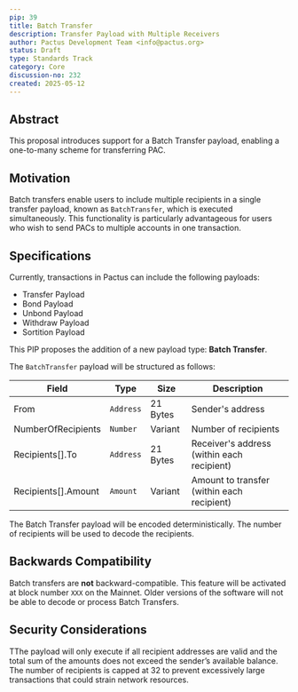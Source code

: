 ```yaml
---
pip: 39
title: Batch Transfer
description: Transfer Payload with Multiple Receivers
author: Pactus Development Team <info@pactus.org>
status: Draft
type: Standards Track
category: Core
discussion-no: 232
created: 2025-05-12
---
```


## Abstract

This proposal introduces support for a Batch Transfer payload, enabling a one-to-many scheme for transferring PAC.

## Motivation

Batch transfers enable users to include multiple recipients in a single transfer payload, known as `BatchTransfer`,
which is executed simultaneously.
This functionality is particularly advantageous for users who wish to send PACs to multiple accounts in one transaction.

## Specifications

Currently, transactions in Pactus can include the following payloads:

- Transfer Payload
- Bond Payload
- Unbond Payload
- Withdraw Payload
- Sortition Payload

This PIP proposes the addition of a new payload type: **Batch Transfer**.

The `BatchTransfer` payload will be structured as follows:

| Field               | Type      | Size     | Description                                |
| ------------------- | --------- | -------- | ------------------------------------------ |
| From                | `Address` | 21 Bytes | Sender's address                           |
| NumberOfRecipients  | `Number`  | Variant  | Number of recipients                       |
| Recipients[].To     | `Address` | 21 Bytes | Receiver's address (within each recipient) |
| Recipients[].Amount | `Amount`  | Variant  | Amount to transfer (within each recipient) |

The Batch Transfer payload will be encoded deterministically.
The number of recipients will be used to decode the recipients.

## Backwards Compatibility

Batch transfers are **not** backward-compatible.
This feature will be activated at block number `XXX` on the Mainnet.
Older versions of the software will not be able to decode or process Batch Transfers.

## Security Considerations

TThe payload will only execute if all recipient addresses are valid and
the total sum of the amounts does not exceed the sender’s available balance.
The number of recipients is capped at 32 to prevent excessively large transactions that could strain network resources.
